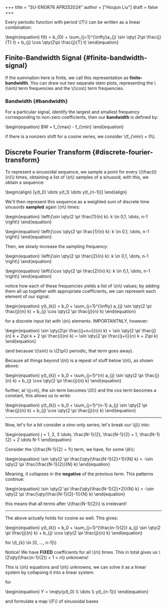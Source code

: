 +++
title = "SU-ENGR76 APR252024"
author = ["Houjun Liu"]
draft = false
+++

Every periodic function with period \\(T\\) can be written as a linear combination:

\begin{equation}
f(t) = b\_{0} + \sum\_{j=1}^{\infty}a\_{j} \sin  \qty( 2\pi \frac{j}{T} t) + b\_{j} \cos \qty(2\pi \frac{j}{T} t)
\end{equation}


## Finite-Bandwidth Signal {#finite-bandwidth-signal}

If the summation here is finite, we call this representation as **finite-bandwidth**. You can draw out two separate stem plots, representing the \\(\sin\\) term frequencies and the \\(\cos\\) term frequencies.


### Bandwidth {#bandwidth}

For a particular signal, identify the largest and smallest frequency corresponding to non-zero coefficients, then our **bandwidth** is defined by:

\begin{equation}
BW = f\_{\max} - f\_{\min}
\end{equation}

if there is a nonzero shift for a cosine series, we consider \\(f\_{\min} = 0\\).


## Discrete Fourier Transform {#discrete-fourier-transform}

To represent a sinusoidal sequence, we sample a point for every \\(\frac{t}{n}\\) times, obtaining a list of \\(n\\) samples of a sinusoid; with this, we obtain a sequence:

\begin{align}
[y(t\_0) \dots y(t\_1) \dots y(t\_{n-1})]
\end{align}

We'll then represent this sequence as a weighted sum of discrete time sinusoids **sampled** again \\(n\\) times:

\begin{equation}
\left\\{\sin \qty(2 \pi \frac{1}{n} k): k \in 0,1, \dots, n-1 \right\\}
\end{equation}

\begin{equation}
\left\\{\cos \qty(2 \pi \frac{1}{n} k): k \in 0,1, \dots, n-1 \right\\}
\end{equation}

Then, we slowly increase the sampling frequency:

\begin{equation}
\left\\{\sin \qty(2 \pi \frac{2}{n} k): k \in 0,1, \dots, n-1 \right\\}
\end{equation}

\begin{equation}
\left\\{\cos \qty(2 \pi \frac{2}{n} k): k \in 0,1, \dots, n-1 \right\\}
\end{equation}

notice how each of these frequencies yields a list of \\(n\\) values; by adding them all up together with appropriate coefficients, we can represent each element of our signal.

\begin{equation}
y(t\_{k}) = b\_0 + \sum\_{j=1}^{\infty} a\_{j} \sin \qty(2 \pi \frac{j}{n} k) + b\_{j} \cos \qty(2 \pi \frac{j}{n} k)
\end{equation}

for a discrete input list with \\(n\\) elements. IMPORTANTNLY, however:

\begin{equation}
\sin \qty(2\pi \frac{(j+n+i)}{n} k) = \sin \qty(2 \pi \frac{j}{n} k + 2\pi k + 2 \pi \frac{i}{n} k) = \sin \qty(2 \pi \frac{(j+i)}{n} k + 2\pi k)
\end{equation}

(and because \\(\sin\\) is \\(2\pi\\) periodic, that term goes away).

Because all things beyond \\(n\\) is a repeat of stuff below \\(n\\), as shown above:

\begin{equation}
y(t\_{k}) = b\_0 + \sum\_{j=1}^{n} a\_{j} \sin \qty(2 \pi \frac{j}{n} k) + b\_{j} \cos \qty(2 \pi \frac{j}{n} k)
\end{equation}

further, at \\(j=n\\), the sin term becomes \\(0\\) and the cos term becomes a constant, this allows us to write:

\begin{equation}
y(t\_{k}) = b\_0 + \sum\_{j=1}^{n-1} a\_{j} \sin \qty(2 \pi \frac{j}{n} k) + b\_{j} \cos \qty(2 \pi \frac{j}{n} k)
\end{equation}

---

Now, let's for a bit consider a sine-only series; let's break our \\(j\\) into:

\begin{equation}
j = 1, 2, 3 \dots, \frac{N-1}{2}, \frac{N-1}{2} + 1, \frac{N-1}{2} + 2 \dots N-1
\end{equation}

Consider the \\(\frac{N-1}{2} + 1\\) term, we have, for some \\(k\\):

\begin{equation}
\sin \qty(2 \pi \frac{\qty(\frac{N-1}{2}+1)}{N} k) = -\sin \qty(2 \pi \frac{\frac{N-1}{2}}{N} k)
\end{equation}

Meaning, it collapses in the **negative** of the previous term. This patterns continue:

\begin{equation}
\sin \qty(2 \pi \frac{\qty(\frac{N-1}{2}+2)}{N} k) = -\sin \qty(2 \pi \frac{\qty(\frac{N-1}{2}-1)}{N} k)
\end{equation}

this means that all terms after \\(\frac{N-1}{2}\\) is irrelevant!

---

The above actually holds for cosine as well. This gives:

\begin{equation}
y(t\_{k}) = b\_0 + \sum\_{j=1}^{\frac{n-1}{2}} a\_{j} \sin \qty(2 \pi \frac{j}{n} k) + b\_{j} \cos \qty(2 \pi \frac{j}{n} k)
\end{equation}

for \\(t\_{k} \in [0, ..., n-1]\\)

Notice! We have **FIXED** coefficients for all \\(n\\) times. This in total gives us \\(2\qty(\frac{n-1}{2}) + 1 = n\\) unknowns!

This is \\(n\\) equations and \\(n\\) unknowns, we can solve it as a linear system by collapsing it into a linear system:

for

\begin{equation}
Y = \mqty(y(t\_0) \\\ \dots \\\ y(t\_{n-1}))
\end{equation}

and formulate a map \\(F\\) of sinusoidal bases
